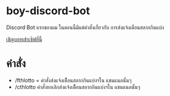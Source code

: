 # boy-discord-bot
Discord Bot แรกของผม ในตอนนี้มีแต่คำสั่งเกี่ยวกับ การส่งแจ้งเตือนสลากกินแบ่ง

[เชิญบอทเข้าเซิฟที่นี้](https://discord.com/api/oauth2/authorize?client_id=691610557156950030&permissions=10240&redirect_uri=https%3A%2F%2Fminecraft.pwisetthon.com%2Fchecklogin.php&scope=bot%20applications.commands)

# คำสั่ง
* /fthlotto = คำสั่งส่งแจ้งเตืือนสลากกินแบ่งฯใน แชนแนลนั้นๆ
* /cthlotto คำสั่งยกเลิกส่งแจ้งเตืือนสลากกินแบ่งฯใน แชนแนลนั้นๆ
